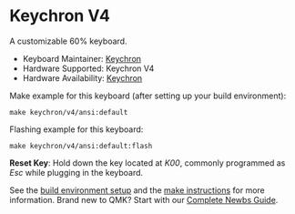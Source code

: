 # Keychron V4

A customizable 60% keyboard.

* Keyboard Maintainer: [Keychron](https://github.com/keychron)
* Hardware Supported: Keychron V4
* Hardware Availability: [Keychron](https://www.keychron.com)

Make example for this keyboard (after setting up your build environment):

    make keychron/v4/ansi:default

Flashing example for this keyboard:

    make keychron/v4/ansi:default:flash

**Reset Key**: Hold down the key located at *K00*, commonly programmed as *Esc* while plugging in the keyboard.

See the [build environment setup](https://docs.qmk.fm/#/getting_started_build_tools) and the [make instructions](https://docs.qmk.fm/#/getting_started_make_guide) for more information. Brand new to QMK? Start with our [Complete Newbs Guide](https://docs.qmk.fm/#/newbs).
